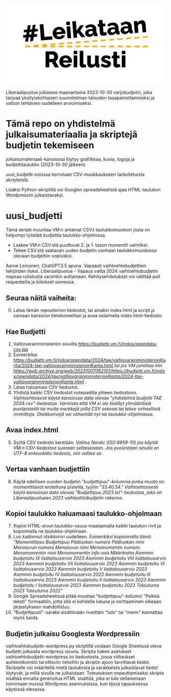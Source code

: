 ![Leikataan Reilusti](https://github.com/liberaalipuolue/leikattavaaloytyy/blob/main/julkaisumateriaali/leikataanreilusti.png?raw=true "Leikataan Reilusti")

Liberaalipuolue julkaisee maanantaina 2023-10-30 varjobudjetin, joka tarjoaa yksityiskohtaisen suunnitelman talouden tasapainottamiseksi ja valtion tehtävien uudelleen arvioimiseksi.

# Tämä repo on yhdistelmä julkaisumateriaalia ja skriptejä budjetin tekemiseen
julkaisumateriaali-kansiossa löytyy grafiikkaa, kuvia, logoja ja budjettitaulukko (2023-10-30 jälkeen).

uusi_budjetti-osiossa kerrotaan CSV-muokkaukseen tarkoitetuista skripteistä.

Lisäksi Python-skriptillä voi Googlen spreadsheetistä ajaa HTML-taulukon Wordpressiin julkaistavaksi.

# uusi_budjetti
 Tämä skripti muuntaa VM:n antamat CSV:t taulukkomuotoon josta on helpompi työstää budjettia taulukko-ohjelmissa. 
 * Laskee VM:n CSV:stä puuttuvat 2. ja 1. tason momentit valmiiksi.
 * Tekee CSV:stä saatavan uuden budjetin vanhaan taulukkomuodossa olevaan budjettiin sopivaksi.

 Aarne Leinonen, ChatGPT3.5 apuna. Vapaasti vaihtoehtobudjettien tekijöiden iloksi. Liberaalipuolue - Vapaus valita 2024 vaihtoehtobudjetin nopeaa rutistusta varsinkin auttamaan. Kehitysehdotukset voi välittää pull requesteilla ja kiitokset somessa.

## Seuraa näitä vaiheita:
 0. Lataa tämän repositorion tiedostot, tai ainakin index.html ja script.js samaan kansioon tietokoneellasi ja avaa selaimella index.html-tiedosto.

## Hae Budjetti
 1. Valtiovarainministeriön sivuilta https://budjetti.vm.fi/indox/opendata-csv.jsp
 2. Esimerkiksi https://budjetti.vm.fi/indox/opendata/2024/tae/valtiovarainministerionKanta/2024-tae-valtiovarainministerionKanta.html _tai jos VM jumittaa niin https://web.archive.org/web/20231007062101/https://budjetti.vm.fi/indox/opendata/2024/tae/valtiovarainministerionKanta/2024-tae-valtiovarainministerionKanta.html ._
 3. Lataa haluamasi CSV tiedostot.
 4. Yhdistä kaikki CSV tiedostot notepadilla yhteen tiedostoon. _Vaihtoehtoisesti käytä kansiossa data olevaa "yhdistelmä budjetti TAE 2024.csv"-tiedostoa. Varmista että VM ei ole lisäillyt ylimääräisiä puolipisteitä tai muita merkkejä joilla CSV sekoaa tai tekee virheellisiä rivimittoja. Otsikkorivejä voi vähentää nyt tai taulukko-ohjelmassa._

## Avaa index.html
 5. Syötä CSV tiedosto kenttään. _Valitse Nordic (ISO 8859-10) jos käytät VM:n CSV-tiedostoa suoraan sellaisenaan. Jos puolestaan sinulla on UTF-8 enkoodattu tiedosto, niin valitse se._

## Vertaa vanhaan budjettiin
 6. Käytä edellisen vuoden budjetin "budjettipuu"-kolumnia jonka muoto on momenttitasot eroteltuna pisteillä, tyyliin "33.40.54." _Vaihtoehtoisesti käytä kansiossa data olevaa "Budjettipuu 2023.txt"-tiedostoa, joka on Liberaalipuolueen 2023 vaihtoehtobudjetin rakenne._

## Kopioi taulukko haluamaasi taulukko-ohjelmaan
 7. Kopioi HTML-sivun taulukko-osuus maalaamalla kaikki taulukon rivit ja kopioimalla ne taulukko-ohjelmaan.
 8. Luo kadonnut otsikkorivi uudelleen. _Esimerkiksi kopioimalla tämä: "Momenttitaso	Budjettipuu	Pääluokan numero	Pääluokan nimi	Menoluvun numero	Menoluvun nimi	Menomomentin numero	Menomomentin nimi	Menomomentin info-osa	Määräraha	Aiemmin budjetoitu IX lisätalousarvio 2023	Aiemmin budjetoitu VIII lisätalousarvio 2023	Aiemmin budjetoitu VII lisätalousarvio 2023	Aiemmin budjetoitu VI lisätalousarvio 2023	Aiemmin budjetoitu V lisätalousarvio 2023	Aiemmin budjetoitu IV lisätalousarvio 2023	Aiemmin budjetoitu III lisätalousarvio 2023	Aiemmin budjetoitu II lisätalousarvio 2023	Aiemmin budjetoitu I lisätalousarvio 2023	Aiemmin budjetoitu 2023	Toteutuma 2023	Toteutuma 2022"_
 8. Google Spreadsheetissä pitää muuttaa "budjettipuu"-kolumni "Pelkkä teksti" formaattiin, jotta sitä ei kohdella lukuna ja sorttaaminen oikeaan järjestykseen mahdollistuu.
 9. "Budjettipuoli"-sarake sisältönään riveittäin "tulo" tai "meno" kannattaa myös luoda.

## Budjetin julkaisu Googlesta Wordpressiin

vaihtoehtobudjetti-wordpress.py skriptillä voidaan Google Sheetissä oleva budjetti julkaista wordpress sivuna.
Skripta hakee asetukset vaihtoehtobudjetti-wordpress.ini tiedostosta, jossa viittaukset auhtentikointiin tarvittaviin tietoihin ja skriptin ajoon tarvittavat tiedot. Skriptalle voi määritellä mistä taulukosta ja sarakkeista julkaistavat tiedot löytyvät, ja millä sivulla ne julkaistaan. Toteutuksen nopeuttamiseksi skripta sisältää ennalta generoitua HTML sisältöä, joka ei tule sellaisenaan toimimaan muissa Wordpress asennuksissa, kun tässä tapauksessa käytössä olevassa.